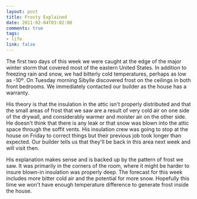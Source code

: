 ```yaml
--- 
layout: post
title: Frosty Explained
date: 2011-02-04T03:02:00
comments: true
tags:
- life
link: false
---
```

The first two days of this week we were caught at the edge of the major winter storm that covered most of the eastern United States. In addition to freezing rain and snow, we had bitterly cold temperatures, perhaps as low as -10º. On Tuesday morning Sibylle discovered frost on the ceilings in both front bedrooms. We immediately contacted our builder as the house has a warranty.

His theory is that the insulation in the attic isn't properly distributed and that the small areas of frost that we saw are a result of very cold air on one side of the drywall, and considerably warmer and moister air on the other side. He doesn't think that there is any leak or that snow was blown into the attic space through the soffit vents. His insulation crew was going to stop at the house on Friday to correct things but their previous job took longer than expected. Our builder tells us that they'll be back in this area next week and will visit then.

His explanation makes sense and is backed up by the pattern of frost we saw. It was primarily in the corners of the room, where it might be harder to insure blown-in insulation was properly deep. The forecast for this week includes more bitter cold air and the potential for more snow. Hopefully this time we won't have enough temperature difference to generate frost inside the house.
